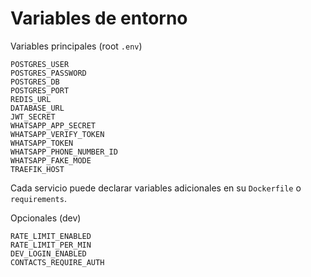 # Variables de entorno

Variables principales (root `.env`)

```
POSTGRES_USER
POSTGRES_PASSWORD
POSTGRES_DB
POSTGRES_PORT
REDIS_URL
DATABASE_URL
JWT_SECRET
WHATSAPP_APP_SECRET
WHATSAPP_VERIFY_TOKEN
WHATSAPP_TOKEN
WHATSAPP_PHONE_NUMBER_ID
WHATSAPP_FAKE_MODE
TRAEFIK_HOST
```

Cada servicio puede declarar variables adicionales en su `Dockerfile` o `requirements`.

Opcionales (dev) 

```
RATE_LIMIT_ENABLED
RATE_LIMIT_PER_MIN
DEV_LOGIN_ENABLED
CONTACTS_REQUIRE_AUTH
```
